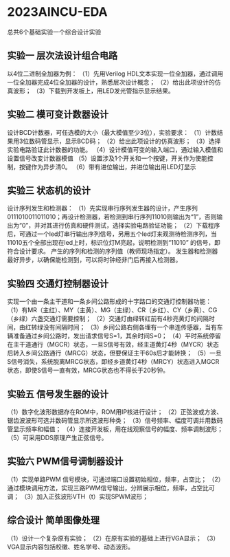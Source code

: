 # 2023AINCU-EDA
总共6个基础实验一个综合设计实验

## 实验一 层次法设计组合电路
以4位二进制全加器为例：
（1）先用Verilog HDL文本实现一位全加器，通过调用一位全加器完成4位全加器的设计，熟悉层次设计概念；
（2）给出此项设计的仿真波形；
（3）下载到开发板上，用LED发光管指示显示结果。

## 实验二  模可变计数器设计
设计BCD计数器，可任选模的大小（最大模值至少3位），实验要求：
（1）计数结果用3位数码管显示，显示BCD码；
（2）给出此项设计的仿真波形；
（3）选择实验电路验证此计数器的功能。
（4）设计模值可变的输入端口，通过输入模值和设置信号改变计数器模值
（5）设置涉及1个开关和一个按键，开关作为使能控制，按键作为异步清0。
 （6）带有进位输出，并进位输出用LED灯显示

 ## 实验三 状态机的设计
设计序列发生和检测器：
（1）先实现串行序列发生器的设计，产生序列0111010011011010；再设计检测器，若检测到串行序列11010则输出为“1”，否则输出为“0”，并对其进行仿真和硬件测试，选择实验电路验证功能；
（2）下载程序后，可通过一个led灯串行输出序列信号，另用五个led灯来观测待检测序列，当11010五个全部出现在led上时，标识位灯M亮起，说明检测到“11010” 的信号，即符合设计要求。
产生的序列和检测的序列值（教师现场指定）。
发生器和检测器最好异步，以确保能检测到，可以将时钟经非门后再接入检测器。

## 实验四 交通灯控制器设计
实现一个由一条主干道和一条乡间公路形成的十字路口的交通灯控制器功能：
（1）有MR（主红）、MY（主黄）、MG（主绿）、CR（乡红）、CY（乡黄）、CG（乡绿）六盏交通灯需要控制；
（2）交通灯由绿转红前有4秒亮黄灯的间隔时间，由红转绿没有间隔时间；
（3）乡间公路右侧各埋有一个串连传感器，当有车辆准备通过乡间公路时，发出请求信号S=1，其余时间S=0；
（4）平时系统停留在主干道通行（MGCR）状态，一旦S信号有效，经主道黄灯4秒（MYCR）状态后转入乡间公路通行（MRCG）状态，但要保证主干60s后才能转换；
（5）一旦S信号消失，系统脱离MRCG状态，即经乡道黄灯4秒（MRCY）状态进入MGCR状态，即使S信号一直有效，MRCG状态也不得长于20秒钟。

## 实验五 信号发生器的设计
（1）数字化波形数据存在ROM中，ROM用IP核进行设计；
（2）正弦波或方波、锯齿波波形可选并数码管显示所选波形种类；
（3）信号频率、幅度可调并用数码管显示频率和幅值；
（4）连接开发板，用在线观察信号的幅度、频率调制波形；
（5）可采用DDS原理产生正弦信号。

## 实验六 PWM信号调制器设计
（1）实现单路PWM 信号模块，可通过端口设置初始相位，频率，占空比；
（2）通过模块调用方法，实现三路PWM信号输出，分辨展示相位，频率，占空比可调；
（3）加入正弦波形VTH（t）实现SPWM波形；

## 综合设计 简单图像处理
（1）设计一个复杂原有实验；
（2）在原有实验的基础上进行VGA显示；
（3）VGA显示内容包括校徽、姓名学号、动态波形。

